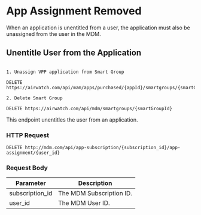 # App Assignment Removed

When an application is unentitled from a user, the application must also be unassigned from the user in the MDM.

## Unentitle User from the Application

```javascript--airwatch

1. Unassign VPP application from Smart Group

DELETE https://airwatch.com/api/mam/apps/purchased/{appId}/smartgroups/{smartGroupId}

2. Delete Smart Group

DELETE https://airwatch.com/api/mdm/smartgroups/{smartGroupId}

```

This endpoint unentitles the user from an application.

### HTTP Request

`DELETE http://mdm.com/api/app-subscription/{subscription_id}/app-assignment/{user_id}`

### Request Body

Parameter | Description
--------- | -----------
subscription_id | The MDM Subscription ID.
user_id | The MDM User ID.


